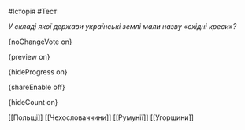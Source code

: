 #Історія #Тест

*У складі якої держави українські землі мали назву «східні креси»?*

{noChangeVote on}

{preview on}

{hideProgress on}

{shareEnable off}

{hideCount on}

[[Польщі]]
[[Чехословаччини]]
[[Румунії]]
[[Угорщини]]
